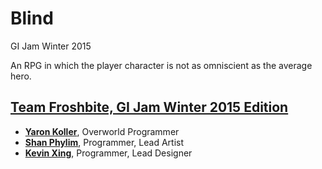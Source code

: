# Blind
GI Jam Winter 2015

An RPG in which the player character is not as omniscient as the average hero.

## [Team Froshbite, GI Jam Winter 2015 Edition](https://github.com/orgs/FroshBite/teams/gi-jam-winter-2015)

* [**Yaron Koller**](https://github.com/yaronkoller), Overworld Programmer
* [**Shan Phylim**](https://github.com/shanpls), Programmer, Lead Artist
* [**Kevin Xing**](http://github.com/ggkevinxing), Programmer, Lead Designer
